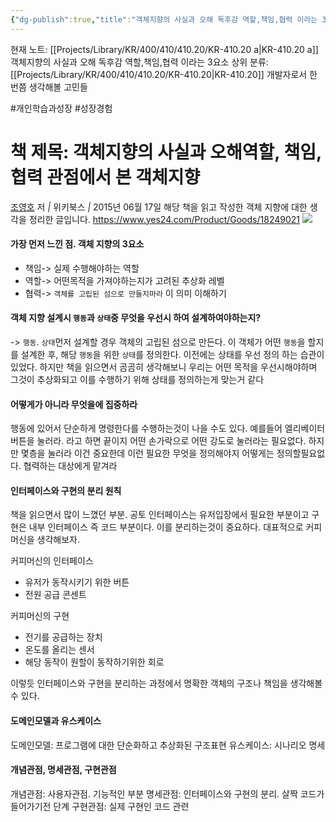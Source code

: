 ```yaml
---
{"dg-publish":true,"title":"객체지향의 사실과 오해 독후감 역할,책임,협력 이라는 3요소","description":"객체지향의 사실과 오해역할, 책임, 협력 관점에서 본 객체지향라는 책을 읽은 뒤 객체 지향을 다시한 번 생각해본 것을 적은 독후감입니다. 특히 기본적인 역할,책임,협력이라는 3요소를 기반으로 객체는 고립된섬이 아니다라는 부분이 인상깊었습니다.","permalink":"/projects/library/kr/400/410/410-20/kr-410-20-a/","dgPassFrontmatter":true,"noteIcon":"0","created":"2024-12-19T20:22:09.031+09:00","updated":"2025-07-08T23:06:14.915+09:00"}
---
```


현재 노트: [[Projects/Library/KR/400/410/410.20/KR-410.20 a\|KR-410.20 a]] 객체지향의 사실과 오해 독후감 역할,책임,협력 이라는 3요소
상위 분류: [[Projects/Library/KR/400/410/410.20/KR-410.20\|KR-410.20]] 개발자로서 한 번쯤 생각해볼 고민들

#개인학습과성장 #성장경험 


# 책 제목: 객체지향의 사실과 오해역할, 책임, 협력 관점에서 본 객체지향

[조영호](https://www.yes24.com/Product/Search?domain=ALL&query=%25EC%25A1%25B0%25EC%2598%2581%25ED%2598%25B8&author=%ec%a1%b0%ec%98%81%ed%98%b8) 저 _|_ 위키북스 _|_ 2015년 06월 17일
해당 책을 읽고 작성한 객체 지향에 대한 생각을 정리한 글입니다.
https://www.yes24.com/Product/Goods/18249021
![](https://i.imgur.com/gCzDGVo.png)



#### 가장 먼저 느낀 점. 객체 지향의 3요소
- 책임-> 실제 수행해야하는 역할
- 역할-> 어떤목적을 가져야하는지가 고려된 추상화 레벨
- 협력-> `객체를 고립된 섬으로 만들지마라` 이 의미 이해하기


#### 객체 지향 설계시 `행동`과 `상태`중 무엇을 우선시 하여 설계하여야하는지?
-> `행동`. `상태`먼저 설계할 경우 객체의 고립된 섬으로 만든다. 이 객체가 어떤 `행동`을 할지를 설계한 후, 해당 `행동`을 위한 `상태`를 정의한다.
이전에는 상태를 우선 정의 하는 습관이 있었다. 하지만 책을 읽으면서 곰곰히 생각해보니 우리는 어떤 목적을 우선시해야하며 그것이 추상화되고 이를 수행하기 위해 상태를 정의하는게 맞는거 같다

#### 어떻게가 아니라 무엇을에 집중하라
행동에 있어서 단순하게 명령한다를 수행하는것이 나을 수도 있다. 예를들어 엘리베이터 버튼을 눌러라. 라고 하면 끝이지 어떤 손가락으로 어떤 강도로 눌러라는 필요없다. 하지만 몇층을 눌러라 이건 중요한데 이런 필요한 무엇을 정의해야지 어떻게는 정의할필요없다. 협력하는 대상에게 맡겨라


#### 인터페이스와 구현의 분리 원칙
책을 읽으면서 많이 느꼈던 부분. 공토 인터페이스는 유저입장에서 필요한 부분이고 구현은 내부 인터페이스 즉 코드 부분이다. 이를 분리하는것이 중요하다. 대표적으로 커피머신을 생각해보자. 

커피머신의 인터페이스
- 유저가 동작시키기 위한 버튼
- 전원 공급 콘센트

커피머신의 구현
- 전기를 공급하는 장치
- 온도를 올리는 센서
- 해당 동작이 원할이 동작하기위한 회로

이렇듯 인터페이스와 구현을 분리하는 과정에서 명확한 객체의 구조나 책임을 생각해볼 수 있다.

#### 도메인모델과 유스케이스
도메인모델: 프로그램에 대한 단순화하고 추상화된 구조표현
유스케이스: 시나리오 명세


#### 개념관점, 명세관점, 구현관점
개념관점: 사용자관점. 기능적인 부분
명세관점: 인터페이스와 구현의 분리. 살짝 코드가 들어가기전 단계
구현관점: 실제 구현인 코드 관련
